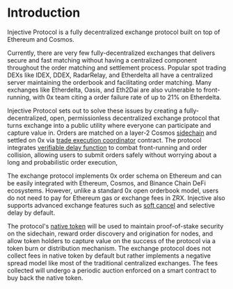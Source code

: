 # Introduction

Injective Protocol is a fully decentralized exchange protocol built on top of Ethereum and Cosmos.

Currently, there are very few fully-decentralized exchanges that delivers secure and fast matching without having a centralized component throughout the order matching and settlement process. Popular spot trading DEXs like IDEX, DDEX, RadarRelay, and Etherdelta all have a centralized server maintaining the orderbook and facilitating order matching. Many exchanges like Etherdelta, Oasis, and Eth2Dai are also vulnerable to front-running, with 0x team citing a order failure rate of up to 21% on Etherdelta.

Injective Protocol sets out to solve these issues by creating a fully-decentralized, open, permissionless decentralized exchange protocol that turns exchange into a public utility where everyone can participate and capture value in. Orders are matched on a layer-2 Cosmos [sidechain](intro.md#sidechain) and settled on 0x via [trade execution coordinator](intro.md#trade-execution-coordination) contract. The protocol integrates [verifiable delay function](intro.md#verifiable-delay-function) to combat front-running and order collision, allowing users to submit orders safely without worrying about a long and probabilistic order execution,

The exchange protocol implements 0x order schema on Ethereum and can be easily integrated with Ethereum, Cosmos, and Binance Chain DeFi ecosystems. However, unlike a standard 0x open orderbook model, users do not need to pay for Ethereum gas or exchange fees in ZRX. Injective also supports advanced exchange features such as [soft cancel](intro.md#soft-cancel-creation) and selective delay by default.

The protocol's [native token](intro.md#token-economics) will be used to maintain proof-of-stake security on the sidechain, reward order discovery and origination for nodes, and allow token holders to capture value on the success of the protocol via a token burn or distribution mechanism. The exchange protocol does not collect fees in native token by default but rather implements a negative spread model like most of the traditional centralized exchanges. The fees collected will undergo a periodic auction enforced on a smart contract to buy back the native token.

